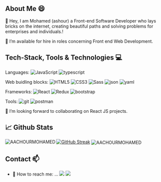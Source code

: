 

## About Me 😄
:wave: Hey, I am Mohamed (ashour) a Front-end Software Developer who lays bricks on the internet, creating beautiful paths and solving problems for enterprises and individuals.!


🔭 I’m available for hire in roles concerning Front end  Web Development.
## Tech-Stack, Tools & Technologies :computer:

Languages:   <img alt="JavaScript" src="https://img.shields.io/badge/javascript%20-%23323330.svg?&style=for-the-badge&logo=javascript&logoColor=white"/> <img alt="typescript" src="https://img.shields.io/badge/typescript-563D7C?style=for-the-badge&logo=typescript&logoColor=white"> 

Web buidling blocks: <img alt="HTML5" src="https://img.shields.io/badge/HTML5-E34F26?style=for-the-badge&logo=html5&logoColor=white"/> <img alt="CSS3" src="https://img.shields.io/badge/CSS3-1572B6?style=for-the-badge&logo=css3&logoColor=white"/> <img alt="Sass" src="https://img.shields.io/badge/sass-E34F26?style=for-the-badge&logo=css3&logoColor=white"/>
<img alt="json" src="https://img.shields.io/badge/json-563D7C?style=for-the-badge&logo=json&logoColor=white">
<img alt="yaml" src="https://img.shields.io/badge/yaml-563D7C?style=for-the-badge&logo=yaml&logoColor=white">

Frameworks: <img alt="React" src="https://img.shields.io/badge/react%20-%2320232a.svg?&style=for-the-badge&logo=react&logoColor=%2361DAFB"/> <img alt="Redux" src="https://img.shields.io/badge/redux%20-%23092E20.svg?&style=for-the-badge&logo=redux&logoColor=white"/> <img alt="bootstrap" src="https://img.shields.io/badge/Bootstrap-563D7C?style=for-the-badge&logo=bootstrap&logoColor=white"> 



Tools: <img alt="git" src="https://img.shields.io/badge/Git-F05032?style=for-the-badge&logo=git&logoColor=white"/> <img alt="postman" src="https://img.shields.io/badge/Postman-FF6C37?style=for-the-badge&logo=Postman&logoColor=white" />

👯 I’m looking forward to collaborating on React JS  projects. 

## 📈 Github Stats

[![GitHub Streak](http://github-readme-streak-stats.herokuapp.com?user=AACHOURMOHAMED&theme=gruvbox&background=003559&ring=FFFFFF&fire=FFFFFF&currStreakNum=9F9F9F&dates=9F9F9F&sideNums=9F9F9F&currStreakLabel=9F9F9F&sideLabels=9F9F9F)](https://git.io/streak-stats)
<img align="left" src="https://github-readme-stats.vercel.app/api/top-langs?username=AACHOURMOHAMED&amp;show_icons=true&amp;title_color=fff&amp;icon_color=79ff97&amp;text_color=9f9f9f&amp;bg_color=003559" alt="AACHOURMOHAMED" />
<img align="center" src="https://github-readme-stats.vercel.app/api?username=AACHOURMOHAMED&amp;show_icons=true&amp;title_color=fff&amp;icon_color=79ff97&amp;text_color=9f9f9f&amp;bg_color=003559&amp;count_private=true" alt="AACHOURMOHAMED" />

## Contact 📫


- 💬 How to reach me: ... [![](https://img.shields.io/badge/LinkedIn-0077B5?style=for-the-badge&logo=linkedin&logoColor=white)](https://www.linkedin.com/in/mohamed-aachour-25405b215/) 
[![](https://img.shields.io/badge/Twitter-1DA1F2?style=for-the-badge&logo=twitter&logoColor=white)](https://twitter.com/MohamedAachour3)
